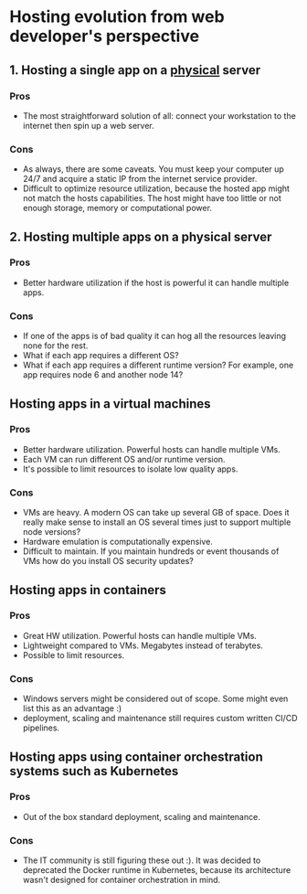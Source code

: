 # Hosting evolution from web developer's perspective

## 1. Hosting a single app on a [physical](https://www.youtube.com/watch?v=9HDEHj2yzew) server
### Pros
- The most straightforward  solution of all: connect your workstation to the internet then spin up a web server.
### Cons
- As always, there are some caveats. You must keep your computer up 24/7 and acquire a static IP from the internet service provider.
- Difficult to optimize resource utilization, because the hosted app might not match the hosts capabilities. The host might have too little or not enough storage, memory or computational power.

## 2. Hosting multiple apps on a physical server
### Pros
- Better hardware utilization if the host is powerful it can handle multiple apps.

### Cons
- If one of the apps is of bad quality it can hog all the resources leaving none for the rest.
- What if each app requires a different OS?
- What if each app requires a different runtime version? For example, one app requires node 6 and another node 14?

## Hosting apps in a virtual machines
### Pros
- Better hardware utilization. Powerful hosts can handle multiple VMs.
- Each VM can run different OS and/or runtime version.
- It's possible to limit resources to isolate low quality apps.

### Cons
- VMs are heavy. A modern OS can take up several GB of space. Does it really make sense to install an OS several times just to support multiple node versions?
- Hardware emulation is computationally expensive. 
- Difficult to maintain. If you maintain hundreds or event thousands of VMs how do you install OS security updates?

## Hosting apps in containers
### Pros
- Great HW utilization. Powerful hosts can handle multiple VMs.
- Lightweight compared to VMs. Megabytes instead of terabytes.
- Possible to limit resources.

### Cons
- Windows servers might be considered out of scope. Some might even list this as an advantage :)
- deployment, scaling and maintenance still requires custom written CI/CD pipelines.

## Hosting apps using container orchestration systems such as Kubernetes
### Pros
- Out of the box standard deployment, scaling and maintenance.

### Cons
- The IT community is still figuring these out :). It was decided to deprecated the Docker runtime in Kubernetes, because its architecture wasn't designed for container orchestration in mind.



